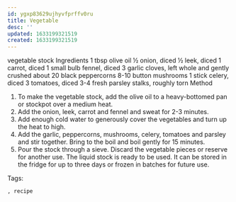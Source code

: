 ```yaml
---
id: ygxp83629ujhyvfprffv0ru
title: Vegetable
desc: ''
updated: 1633199321519
created: 1633199321519
---
```


vegetable stock
Ingredients
1 tbsp olive oil
½ onion, diced
½ leek, diced
1 carrot, diced
1 small bulb fennel, diced
3 garlic cloves, left whole and gently crushed
about 20 black peppercorns
8-10 button mushrooms
1 stick celery, diced
3 tomatoes, diced
3-4 fresh parsley stalks, roughly torn
Method
1. To make the vegetable stock, add the olive oil to a heavy-bottomed pan or stockpot over a medium heat.
2. Add the onion, leek, carrot and fennel and sweat for 2-3 minutes.
3. Add enough cold water to generously cover the vegetables and turn up the heat to high.
4. Add the garlic, peppercorns, mushrooms, celery, tomatoes and parsley and stir together. Bring to the boil and boil gently for 15 minutes.
5. Pour the stock through a sieve. Discard the vegetable pieces or reserve for another use. The liquid stock is ready to be used. It can be stored in the fridge for up to three days or frozen in batches for future use.

Tags:
  
    , recipe
